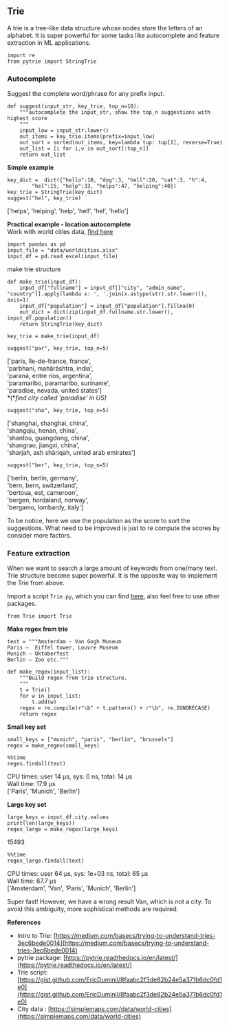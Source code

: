 ## Trie
A trie is a tree-like data structure whose nodes store the letters of an alphabet.
It is super powerful for some tasks like autocomplete and feature extraction in ML applications.

```
import re
from pytrie import StringTrie
```

### Autocomplete
Suggest the complete word/phrase for any prefix input.

```
def suggest(input_str, key_trie, top_n=10):
    """autocomplete the input_str, show the top_n suggestions with highest score
    """
    input_low = input_str.lower()
    out_items = key_trie.items(prefix=input_low)
    out_sort = sorted(out_items, key=lambda tup: tup[1], reverse=True)
    out_list = [i for i,v in out_sort[:top_n]]
    return out_list
```

**Simple example**
```
key_dict =  dict({"hello":10, "dog":3, "hell":20, "cat":3, "h":4,  
        "hel":15, "help":33, "helps":47, "helping":40})
key_trie = StringTrie(key_dict)
suggest("hel", key_trie)
```
['helps', 'helping', 'help', 'hell', 'hel', 'hello']

**Practical example - location autocomplete**  
Work with world cities data, [find here](https://simplemaps.com/data/world-cities)
```
import pandas as pd
input_file = "data/worldcities.xlsx"
input_df = pd.read_excel(input_file)
```

make trie structure
```
def make_trie(input_df):
    input_df["fullname"] = input_df[["city", "admin_name", "country"]].apply(lambda x: ', '.join(x.astype(str).str.lower()), axis=1)
    input_df["population"] = input_df["population"].fillna(0)
    out_dict = dict(zip(input_df.fullname.str.lower(), input_df.population))
    return StringTrie(key_dict)

key_trie = make_trie(input_df)
```

```
suggest("par", key_trie, top_n=5)
```
['paris, île-de-france, france',<br/>
 'parbhani, mahārāshtra, india',<br/>
 'paraná, entre ríos, argentina',<br/>
 'paramaribo, paramaribo, suriname',<br/>
 'paradise, nevada, united states']<br/>
*(**find city called 'paradise' in US)*

```
suggest("sha", key_trie, top_n=5)
```
['shanghai, shanghai, china',<br/>
 'shangqiu, henan, china',<br/>
 'shantou, guangdong, china',<br/>
 'shangrao, jiangxi, china',<br/>
 'sharjah, ash shāriqah, united arab emirates']

```
suggest("ber", key_trie, top_n=5)
```
['berlin, berlin, germany',<br/>
 'bern, bern, switzerland',<br/>
 'bertoua, est, cameroon',<br/>
 'bergen, hordaland, norway',<br/>
 'bergamo, lombardy, italy']

To be notice, here we use the population as the score to sort the suggestions. What need to be improved is just to re compute the scores by consider more factors.


### Feature extraction
When we want to search a large amount of keywords from one/many text. Trie structure become super powerful. It is the opposite way to implement the Trie from above.

Import a script `Trie.py`, which you can find [here](https://gist.github.com/EricDuminil/8faabc2f3de82b24e5a371b6dc0fd1e0), also feel free to use other packages.
```
from Trie import Trie
```

**Make regex from trie**
```
text = """Amsterdam - Van Gogh Museum
Paris –  Eiffel tower, Louvre Museum
Munich – Oktoberfest
Berlin – Zoo etc."""
```

```
def make_regex(input_list):
    """Build regex from trie structure.
    """
    t = Trie()
    for w in input_list:
        t.add(w)
    regex = re.compile(r"\b" + t.pattern() + r"\b", re.IGNORECASE)
    return regex
```
**Small key set**
```
small_keys = ["munich", "paris", "berlin", "brussels"]
regex = make_regex(small_keys)
```
```
%%time
regex.findall(text)
```
CPU times: user 14 µs, sys: 0 ns, total: 14 µs<br/>
Wall time: 17.9 µs<br/>
['Paris', 'Munich', 'Berlin']

**Large key set**
```
large_keys = input_df.city.values
print(len(large_keys))
regex_large = make_regex(large_keys)
```
15493

```
%%time
regex_large.findall(text)
```
CPU times: user 64 µs, sys: 1e+03 ns, total: 65 µs<br/>
Wall time: 67.7 µs<br/>
['Amsterdam', 'Van', 'Paris', 'Munich', 'Berlin']

Super fast! However, we have a wrong result Van, which is not a city. To avoid this ambiguity, more sophistical methods are required.

**References**
- Intro to Trie: [https://medium.com/basecs/trying-to-understand-tries-3ec6bede0014](https://medium.com/basecs/trying-to-understand-tries-3ec6bede0014)
- pytrie package: [https://pytrie.readthedocs.io/en/latest/](https://pytrie.readthedocs.io/en/latest/)
- Trie script: [https://gist.github.com/EricDuminil/8faabc2f3de82b24e5a371b6dc0fd1e0](https://gist.github.com/EricDuminil/8faabc2f3de82b24e5a371b6dc0fd1e0)
- City data : [https://simplemaps.com/data/world-cities](https://simplemaps.com/data/world-cities)

